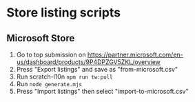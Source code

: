 # Store listing scripts

## Microsoft Store

1. Go to top submission on https://partner.microsoft.com/en-us/dashboard/products/9P4DPZGV5ZKL/overview
2. Press "Export listings" and save as "from-microsoft.csv"
3. Run scratch-l10n `npm run tw:pull`
4. Run `node generate.mjs`
5. Press "Import listings" then select "import-to-microsoft.csv"
